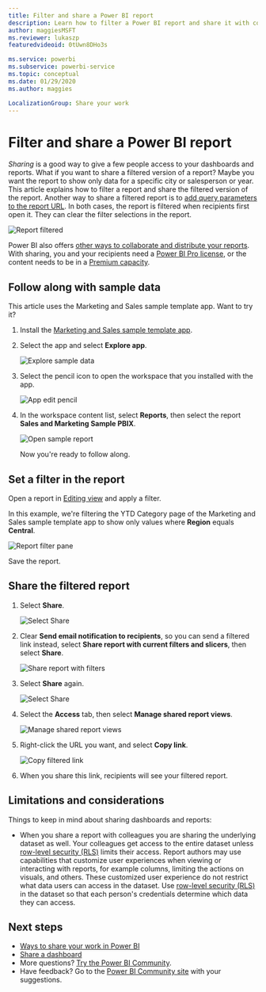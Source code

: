 ```yaml
---
title: Filter and share a Power BI report
description: Learn how to filter a Power BI report and share it with coworkers in your organization.
author: maggiesMSFT
ms.reviewer: lukaszp
featuredvideoid: 0tUwn8DHo3s

ms.service: powerbi
ms.subservice: powerbi-service
ms.topic: conceptual
ms.date: 01/29/2020
ms.author: maggies

LocalizationGroup: Share your work
---
```

# Filter and share a Power BI report
*Sharing* is a good way to give a few people access to your dashboards and reports. What if you want to share a filtered version of a report? Maybe you want the report to show only data for a specific city or salesperson or year. This article explains how to filter a report and share the filtered version of the report. Another way to share a filtered report is to [add query parameters to the report URL](service-url-filters.md). In both cases, the report is filtered when recipients first open it. They can clear the filter selections in the report.

![Report filtered](media/service-share-reports/power-bi-share-filter-pane-report.png)

Power BI also offers [other ways to collaborate and distribute your reports](service-how-to-collaborate-distribute-dashboards-reports.md). With sharing, you and your recipients need a [Power BI Pro license](../fundamentals/service-features-license-type.md), or the content needs to be in a [Premium capacity](../admin/service-premium-what-is.md). 

## Follow along with sample data

This article uses the Marketing and Sales sample template app. Want to try it? 

1. Install the [Marketing and Sales sample template app](https://appsource.microsoft.com/product/power-bi/microsoft-retail-analysis-sample.salesandmarketingsample?tab=Overview).
2. Select the app and select **Explore app**.

   ![Explore sample data](media/service-share-reports/power-bi-sample-explore-data.png)

3. Select the pencil icon to open the workspace that you installed with the app.

    ![App edit pencil](media/service-share-reports/power-bi-edit-pencil-app.png)

4. In the workspace content list, select **Reports**, then select the report **Sales and Marketing Sample PBIX**.

    ![Open sample report](media/service-share-reports/power-bi-open-sample-report.png)

    Now you're ready to follow along.

## Set a filter in the report

Open a report in [Editing view](../consumer/end-user-reading-view.md) and apply a filter.

In this example, we're filtering the YTD Category page of the Marketing and Sales sample template app to show only values where **Region** equals **Central**. 
 
![Report filter pane](media/service-share-reports/power-bi-share-report-filter.png)

Save the report.

## Share the filtered report

1. Select **Share**.

   ![Select Share](media/service-share-reports/power-bi-share.png)

2. Clear **Send email notification to recipients**, so you can send a filtered link instead, select **Share report with current filters and slicers**, then select **Share**.

    ![Share report with filters](media/service-share-reports/power-bi-share-with-filters.png)

4. Select **Share** again.

   ![Select Share](media/service-share-reports/power-bi-share.png)

5. Select the **Access** tab, then select **Manage shared report views**.

    ![Manage shared report views](media/service-share-reports/power-bi-manage-shared-report-views.png)

6. Right-click the URL you want, and select **Copy link**.

    ![Copy filtered link](media/service-share-reports/power-bi-copy-filtered-link.png)

7. When you share this link, recipients will see your filtered report. 

## Limitations and considerations
Things to keep in mind about sharing dashboards and reports:

* When you share a report with colleagues you are sharing the underlying dataset as well. Your colleagues get access to the entire dataset unless [row-level security (RLS)](../admin/service-admin-rls.md) limits their access. Report authors may use capabilities that  customize user experiences when viewing or interacting with reports, for example columns, limiting the actions on visuals, and others. These customized user experience do not restrict what data users can access in the dataset. Use [row-level security (RLS)](../admin/service-admin-rls.md) in the dataset so that each person's credentials determine which data they can access.

## Next steps
* [Ways to share your work in Power BI](service-how-to-collaborate-distribute-dashboards-reports.md)
* [Share a dashboard](service-share-dashboards.md)
* More questions? [Try the Power BI Community](https://community.powerbi.com/).
* Have feedback? Go to the [Power BI Community site](https://community.powerbi.com/) with your suggestions.
